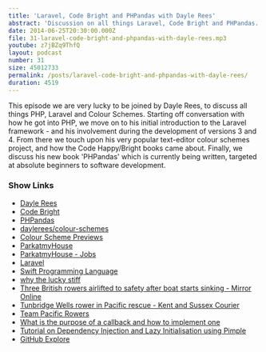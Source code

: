 ```yaml
---
title: 'Laravel, Code Bright and PHPandas with Dayle Rees'
abstract: 'Discussion on all things Laravel, Code Bright and PHPandas.'
date: 2014-06-25T20:30:00.000Z
file: 31-laravel-code-bright-and-phpandas-with-dayle-rees.mp3
youtube: z7jBZq9ThfQ
layout: podcast
number: 31
size: 45012733
permalink: /posts/laravel-code-bright-and-phpandas-with-dayle-rees/
duration: 4519
---
```


This episode we are very lucky to be joined by Dayle Rees, to discuss all things PHP, Laravel and Colour Schemes.
Starting off conversation with how he got into PHP, we move on to his initial introduction to the Laravel framework - and his involvement during the development of versions 3 and 4.
From there we touch upon his very popular text-editor colour schemes project, and how the Code Happy/Bright books came about.
Finally, we discuss his new book 'PHPandas' which is currently being written, targeted at absolute beginners to software development.

### Show Links

- [Dayle Rees](http://daylerees.com/)
- [Code Bright](https://leanpub.com/codebright)
- [PHPandas](https://leanpub.com/phpandas)
- [daylerees/colour-schemes](https://github.com/daylerees/colour-schemes)
- [Colour Scheme Previews](http://daylerees.github.io/)
- [ParkatmyHouse](https://www.parkatmyhouse.com/)
- [ParkatmyHouse - Jobs](https://www.parkatmyhouse.com/about/jobs/)
- [Laravel](http://laravel.com/)
- [Swift Programming Language](https://developer.apple.com/swift/)
- [why the lucky stiff](http://en.wikipedia.org/wiki/Why_the_lucky_stiff)
- [Three British rowers airlifted to safety after boat starts sinking - Mirror Online](http://www.mirror.co.uk/news/world-news/great-pacific-race-three-british-3738363)
- [Tunbridge Wells rower in Pacific rescue - Kent and Sussex Courier](http://www.courier.co.uk/Tunbridge-rower-Pacific-rescue-operation/story-21273430-detail/story.html)
- [Team Pacific Rowers](http://pacificrowers.com/)
- [What is the purpose of a callback and how to implement one](http://michaelbudd.org/tutorials/view/29/what-is-the-purpose-of-a-callback-and-how-to-implement-one)
- [Tutorial on Dependency Injection and Lazy Initialisation using Pimple](http://michaelbudd.org/tutorials/view/27/tutorial-on-dependcy-injection-and-lazy-initialisation-using-pimple)
- [GitHub Explore](https://github.com/explore)
